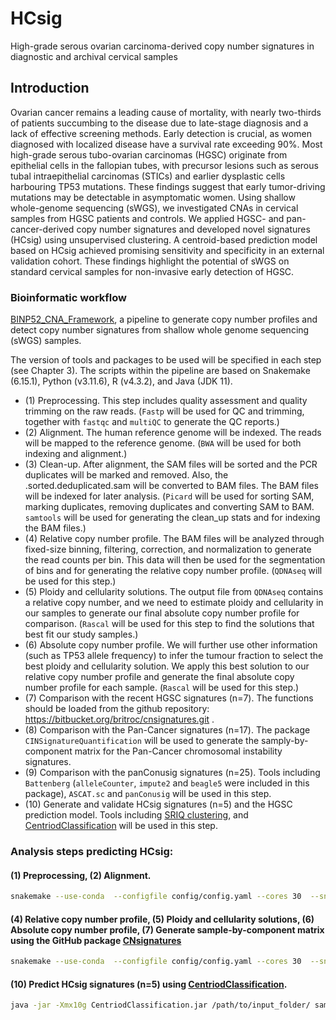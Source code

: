 # HCsig
High-grade serous ovarian carcinoma-derived copy number signatures in diagnostic and archival cervical samples
## Introduction
Ovarian cancer remains a leading cause of mortality, with nearly two-thirds of patients succumbing to the disease due to late-stage diagnosis and a lack of effective screening methods. Early detection is crucial, as women diagnosed with localized disease have a survival rate exceeding 90%. Most high-grade serous tubo-ovarian carcinomas (HGSC) originate from epithelial cells in the fallopian tubes, with precursor lesions such as serous tubal intraepithelial carcinomas (STICs) and earlier dysplastic cells harbouring TP53 mutations. These findings suggest that early tumor-driving mutations may be detectable in asymptomatic women. Using shallow whole-genome sequencing (sWGS), we investigated CNAs in cervical samples from HGSC patients and controls. We applied HGSC- and pan-cancer-derived copy number signatures and developed novel signatures (HCsig) using unsupervised clustering. A centroid-based prediction model based on HCsig achieved promising sensitivity and specificity in an external validation cohort. These findings highlight the potential of sWGS on standard cervical samples for non-invasive early detection of HGSC.

### Bioinformatic workflow
[BINP52_CNA_Framework](https://github.com/IngridHLab/BINP52_CNA_Framework), a pipeline to generate copy number profiles and detect copy number signatures from shallow whole genome sequencing (sWGS) samples.

The version of tools and packages to be used will be specified in each step (see Chapter 3). The scripts within the pipeline are based on Snakemake (6.15.1), Python (v3.11.6), R (v4.3.2), and Java (JDK 11).
- (1) Preprocessing. This step includes quality assessment and quality trimming on the raw reads. (`Fastp` will be used for QC and trimming, together with `fastqc` and `multiQC` to generate the QC reports.)
- (2) Alignment. The human reference genome will be indexed. The reads will be mapped to the reference genome. (`BWA` will be used for both indexing and alignment.)
- (3) Clean-up. After alignment, the SAM files will be sorted and the PCR duplicates will be marked and removed. Also, the .sorted.deduplicated.sam will be converted to BAM files. The BAM files will be indexed for later analysis. (`Picard` will be used for sorting SAM, marking duplicates, removing duplicates and converting SAM to BAM. `samtools` will be used for generating the clean_up stats and for indexing the BAM files.)
- (4) Relative copy number profile. The BAM files will be analyzed through fixed-size binning, filtering, correction, and normalization to generate the read counts per bin. This data will then be used for the segmentation of bins and for generating the relative copy number profile. (`QDNAseq` will be used for this step.)
- (5) Ploidy and cellularity solutions. The output file from `QDNAseq` contains a relative copy number, and we need to estimate ploidy and cellularity in our samples to generate our final absolute copy number profile for comparison. (`Rascal` will be used for this step to find the solutions that best fit our study samples.)
- (6) Absolute copy number profile. We will further use other information (such as TP53 allele frequency) to infer the tumour fraction to select the best ploidy and cellularity solution. We apply this best solution to our relative copy number profile and generate the final absolute copy number profile for each sample. (`Rascal` will be used for this step.)
- (7) Comparison with the recent HGSC signatures (n=7). The functions should be loaded from the github repository: https://bitbucket.org/britroc/cnsignatures.git .
- (8) Comparison with the Pan-Cancer signatures (n=17). The package `CINSignatureQuantification` will be used to generate the samply-by-component matrix for the Pan-Cancer chromosomal instability signatures.
- (9) Comparison with the panConusig signatures (n=25). Tools including `Battenberg` (`alleleCounter`, `impute2` and `beagle5` were included in this package), `ASCAT.sc` and `panConusig` will be used in this step.  
- (10) Generate and validate HCsig signatures (n=5) and the HGSC prediction model. Tools including [SRIQ clustering](https://github.com/sunnyveerla/SRIQ), and [CentriodClassification](https://github.com/sunnyveerla/CentriodClassification) will be used in this step.

### Analysis steps predicting HCsig:
#### (1) Preprocessing, (2) Alignment.
```bash
snakemake --use-conda  --configfile config/config.yaml --cores 30  --snakefile workflow/Snakemake_HCsig_Pipeline.smk
```
#### (4) Relative copy number profile, (5) Ploidy and cellularity solutions, (6) Absolute copy number profile, (7) Generate sample-by-component matrix using the GitHub package [CNsignatures](https://bitbucket.org/britroc/cnsignatures.git)
```bash
snakemake --use-conda  --configfile config/config.yaml --cores 30  --snakefile workflow/Snakemake_QDNASeq_RASCAL_CN_matrix.smk
```
#### (10) Predict HCsig signatures (n=5) using [CentriodClassification](https://github.com/sunnyveerla/CentriodClassification).
```bash
java -jar -Xmx10g CentriodClassification.jar /path/to/input_folder/ sample-by-component_matrix_filename (without extension) /path/to/output_folder/

```
